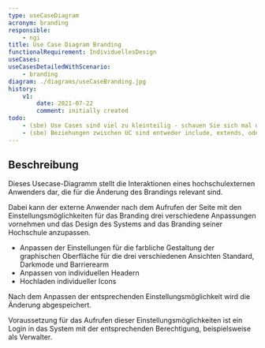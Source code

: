 ```yaml
---
type: useCaseDiagram
acronym: branding
responsible: 
    - ngi
title: Use Case Diagram Branding
functionalRequirement: IndividuellesDesign
useCases:
useCasesDetailedWithScenario:
    - branding
diagram: ./diagrams/useCaseBranding.jpg
history:
    v1:
        date: 2021-07-22
        comment: initially created
todo: 
    - (sbe) Use Cases sind viel zu kleinteilig - schauen Sie sich mal die "User Happiness Rule" an
    - (sbe) Beziehungen zwischen UC sind entweder include, extends, oder Inheritence. Sie haben eine Menge einfacher Striche im Diagramm, die es in UML so nicht gibt.
---
```


## Beschreibung

Dieses Usecase-Diagramm stellt die Interaktionen eines hochschulexternen Anwenders dar, die für die Änderung des Brandings relevant sind.

Dabei kann der externe Anwender nach dem Aufrufen der Seite mit den Einstellungsmöglichkeiten für das Branding drei verschiedene Anpassungen vornehmen und das Design des Systems and das Branding seiner Hochschule anzupassen.
* Anpassen der Einstellungen für die farbliche Gestaltung der graphischen Oberfläche für die drei verschiedenen Ansichten Standard, Darkmode und Barrierearm
* Anpassen von individuellen Headern
* Hochladen individueller Icons

Nach dem Anpassen der entsprechenden Einstellungsmöglichkeit wird die Änderung abgespeichert.

Voraussetzung für das Aufrufen dieser Einstellungsmöglichkeiten ist ein Login in das System mit der entsprechenden Berechtigung, beispielsweise als Verwalter.



